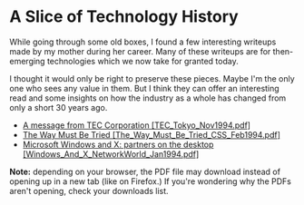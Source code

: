 # A Slice of Technology History

While going through some old boxes, I found a few interesting writeups made by my mother during her career. Many of these writeups are for then-emerging technologies which we now take for granted today.

I thought it would only be right to preserve these pieces. Maybe I'm the only one who sees any value in them. But I think they can offer an interesting read and some insights on how the industry as a whole has changed from only a short 30 years ago.

- [A message from TEC Corporation \[TEC_Tokyo_Nov1994.pdf\]](/pdf/TEC_Tokyo_Nov1994.pdf)
- [The Way Must Be Tried \[The_Way_Must_Be_Tried_CSS_Feb1994.pdf\]](/pdf/The_Way_Must_Be_Tried_CSS_Feb1994.pdf)
- [Microsoft Windows and X: partners on the desktop \[Windows_And_X_NetworkWorld_Jan1994.pdf\]](/pdf/Windows_And_X_NetworkWorld_Jan1994.pdf)

__Note:__ depending on your browser, the PDF file may download instead of opening up in a new tab (like on Firefox.) If you're wondering why the PDFs aren't opening, check your downloads list.